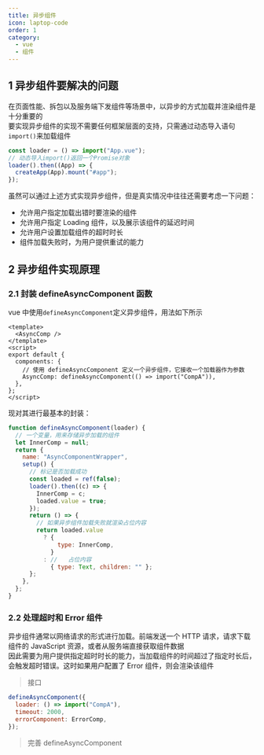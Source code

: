 ```yaml
---
title: 异步组件
icon: laptop-code
order: 1
category:
  - vue
  - 组件
---
```


## 1 异步组件要解决的问题

在页面性能、拆包以及服务端下发组件等场景中，以异步的方式加载并渲染组件是十分重要的  
要实现异步组件的实现不需要任何框架层面的支持，只需通过动态导入语句`import()`来加载组件

```js
const loader = () => import("App.vue");
// 动态导入import()返回一个Promise对象
loader().then((App) => {
  createApp(App).mount("#app");
});
```

虽然可以通过上述方式实现异步组件，但是真实情况中往往还需要考虑一下问题：

- 允许用户指定加载出错时要渲染的组件
- 允许用户指定 Loading 组件，以及展示该组件的延迟时间
- 允许用户设置加载组件的超时时长
- 组件加载失败时，为用户提供重试的能力

## 2 异步组件实现原理

### 2.1 封装 defineAsyncComponent 函数

vue 中使用`defineAsyncComponent`定义异步组件，用法如下所示

```vue
<template>
  <AsyncComp />
</template>
<script>
export default {
  components: {
    // 使用 defineAsyncComponent 定义一个异步组件，它接收一个加载器作为参数
    AsyncComp: defineAsyncComponent(() => import("CompA")),
  },
};
</script>
```

现对其进行最基本的封装：

```js
function defineAsyncComponent(loader) {
  // 一个变量，用来存储异步加载的组件
  let InnerComp = null;
  return {
    name: "AsyncComponentWrapper",
    setup() {
      // 标记是否加载成功
      const loaded = ref(false);
      loader().then((c) => {
        InnerComp = c;
        loaded.value = true;
      });
      return () => {
        // 如果异步组件加载失败就渲染占位内容
        return loaded.value
          ? {
              type: InnerComp,
            }
          : //   占位内容
            { type: Text, children: "" };
      };
    },
  };
}
```

### 2.2 处理超时和 Error 组件

异步组件通常以网络请求的形式进行加载。前端发送一个 HTTP 请求，请求下载组件的 JavaScript 资源，或者从服务端直接获取组件数据  
因此需要为用户提供指定超时时长的能力，当加载组件的时间超过了指定时长后，会触发超时错误。这时如果用户配置了 Error 组件，则会渲染该组件

> 接口

```js
defineAsyncComponent({
  loader: () => import("CompA"),
  timeout: 2000,
  errorComponent: ErrorComp,
});
```

> 完善 defineAsyncComponent
